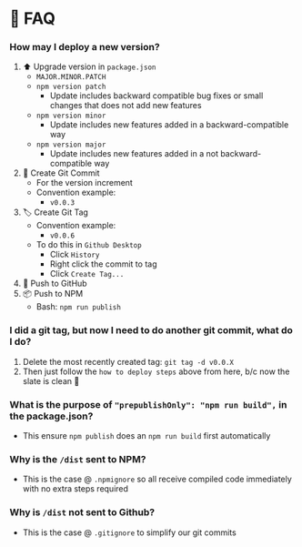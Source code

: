 # 💖 FAQ
### How may I deploy a new version?
1. ⬆️ Upgrade version in `package.json`
    - `MAJOR.MINOR.PATCH`
    - `npm version patch`
        - Update includes backward compatible bug fixes or small changes that does not add new features
    - `npm version minor`
        - Update includes new features added in a backward-compatible way
    - `npm version major`
        - Update includes new features added in a not backward-compatible way
1. 💬 Create Git Commit
    - For the version increment
    - Convention example:
        - `v0.0.3`
1. 🏷️ Create Git Tag 
    - Convention example:
        - `v0.0.6`
    - To do this in `Github Desktop`
        - Click `History`
        - Right click the commit to tag
        - Click `Create Tag...`
1. 🚀 Push to GitHub
1. 📦 Push  to NPM
    - Bash: `npm run publish`
### I did a git tag, but now I need to do another git commit, what do I do?
1. Delete the most recently created tag: `git tag -d v0.0.X`
1. Then just follow the `how to deploy steps` above from here, b/c now the slate is clean 🙌
### What is the purpose of `"prepublishOnly": "npm run build",` in the package.json?
- This ensure `npm publish` does an `npm run build` first automatically
### Why is the `/dist` sent to NPM?
- This is the case @ `.npmignore` so all receive compiled code immediately with no extra steps required
### Why is `/dist` not sent to Github?
- This is the case @ `.gitignore` to simplify our git commits
